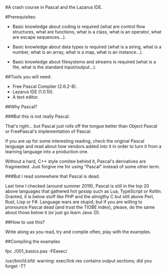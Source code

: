 #A crash course in Pascal and the Lazarus IDE.

#Prerequisites:

- Basic knowledge about coding is required (what are control flow structures,
	what are functions, what is a class, what is an operator, what are
	escape sequences...).

- Basic knowledge about data types is required (what is a string, what is a 
	number, what is an array, what is a map, what is an instance...).

- Basic knowledge about filesystems and streams is required (what is a file,
	what is the standard input/output...).

##Tools you will need:

- Free Pascal Compiler (2.6.2-8).
- Lazarus IDE (1.0.10).
- A text editor.

##Why Pascal?

###But this is not really Pascal.

That's right... but Pascal just rolls off the tongue better than Object Pascal
or FreePascal's implementation of Pascal. 

If you are up for some interesting reading, check the original Pascal language 
and read about how vendors added into it in order to turn it from a learning 
language into a production one. 

Without a hard, C++ style comitee behind it, Pascal's derivatives are 
fragmented. Just forgive me for using "Pascal" instead of some other term.

###But I read somewhere that Pascal is dead.

Last time I checked (around summer 2019), Pascal is still in the top 20 above 
languages that gathered hot gossip such as Lua, TypeScript or Kotlin. Granted, 
it is below stuff like PHP and the almigthy C but still above Perl, Rust, Lisp 
or F#. Language wars are stupid, but if you are willing to pronounce Pascal dead 
(and trust the TIOBE index), please, do the same about those below it (or just
go learn Java :D).

##How to use this?

Write along as you read, try and compile often, play with the examples.

##Compiling the examples

fpc ./001_basics.pas -FEexec/

/usr/bin/ld.bfd: warning: exec/link.res contains output sections; did you forget -T?

